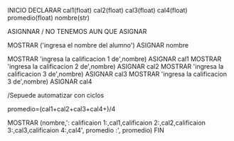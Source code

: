 INICIO
DECLARAR cal1(float)
         cal2(float)
         cal3(float)
         cal4(float)
         promedio(float)
         nombre(str)
         
ASIGNNAR / NO TENEMOS AUN QUE ASIGNAR

MOSTRAR ('ingresa el nombre del alumno')
ASIGNAR nombre

MOSTRAR 'ingresa la calificacion 1 de',nombre)
ASIGNAR cal1
MOSTRAR 'ingresa la calificacion 2 de',nombre)
ASIGNAR cal2
MOSTRAR 'ingresa la calificacion 3 de',nombre)
ASIGNAR cal3
MOSTRAR 'ingresa la calificacion 3 de',nombre)
ASIGNAR cal4

/Sepuede automatizar con ciclos

promedio=(cal1+cal2+cal3+cal4+)/4

MOSTRAR (nombre,': calificaion 1:,cal1,calificaion 2:,cal2,calificaion 3:,cal3,calificaion 4:,cal4', promedio :', promedio)
FIN

         
        
